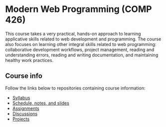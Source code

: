 # Modern Web Programming (COMP 426)

This course takes a very practical, hands-on approach to learning applicative skills related to web development and programming. The course also focuses on learning other integral skills related to web programming: collaborative development workflows, project management, reading and understanding errors, reading and writing documentation, and maintaining healthy work practices.

## Course info

Follow the links below to repositories containing course information:

- [Syllabus](https://github.com/comp426-2022-fall/syllabus/)
- [Schedule, notes, and slides](https://github.com/comp426-2022-fall/schedule/)
- [Assignments](https://github.com/comp426-2022-fall/assignments/)
- [Discussions](https://github.com/orgs/comp426-2022-fall/discussions)
- [Projects](https://github.com/orgs/comp426-2022-fall/projects)
